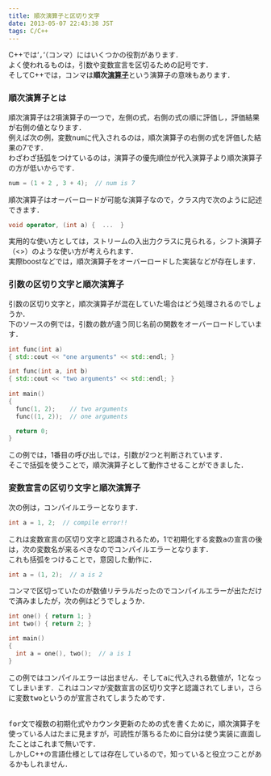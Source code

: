 ```yaml
---
title: 順次演算子と区切り文字
date: 2013-05-07 22:43:38 JST
tags: C/C++
---
```


C++では‘<span style="font-family:monospace">,</span>‘（コンマ）にはいくつかの役割があります．<br />
よく使われるものは，引数や変数宣言を区切るための記号です．<br />
そしてC++では，コンマは<span style="font-weight:bold">順次<a class="keyword" href="http://d.hatena.ne.jp/keyword/%B1%E9%BB%BB%BB%D2">演算子</a></span>という演算子の意味もあります．

### 順次演算子とは

順次演算子は2項演算子の一つで，左側の式，右側の式の順に評価し，評価結果が右側の値となります．<br />
例えば次の例，変数<span style="font-family:monospace">num</span>に代入されるのは，順次演算子の右側の式を評価した結果の7です．<br />
わざわざ括弧をつけているのは，演算子の優先順位が代入演算子より順次演算子の方が低いからです．

```cpp
num = (1 + 2 , 3 + 4);  // num is 7
```

順次演算子はオーバーロードが可能な演算子なので，クラス内で次のように記述できます．

```cpp
void operator, (int a) {  ...  }
```

実用的な使い方としては，ストリームの入出力クラスに見られる，シフト演算子（<>）のような使い方が考えられます．<br />
実際boostなどでは，順次演算子をオーバーロードした実装などが存在します．



### 引数の区切り文字と順次演算子

引数の区切り文字と，順次演算子が混在していた場合はどう処理されるのでしょうか．<br />
下のソースの例では，引数の数が違う同じ名前の関数をオーバーロードしています．

```cpp
int func(int a)
{ std::cout << "one arguments" << std::endl; }

int func(int a, int b)
{ std::cout << "two arguments" << std::endl; }
 
int main()
{
  func(1, 2);    // two arguments
  func((1, 2));  // one arguments

  return 0;
}
```

この例では，1番目の呼び出しでは，引数が2つと判断されています．<br />
そこで括弧を使うことで，順次演算子として動作させることができました．

### 変数宣言の区切り文字と順次演算子

次の例は，コンパイルエラーとなります．

```cpp
int a = 1, 2;  // compile error!!
```

これは変数宣言の区切り文字と認識されるため，1で初期化する変数<span style="font-family:monospace">a</span>の宣言の後は，次の変数名が来るべきなのでコンパイルエラーとなります．<br />
これも括弧をつけることで，意図した動作に．

```cpp
int a = (1, 2);  // a is 2
```

コンマで区切っていたのが数値リテラルだったのでコンパイルエラーが出ただけで済みましたが，次の例はどうでしょうか．

```cpp
int one() { return 1; }
int two() { return 2; }

int main()
{
  int a = one(), two();  // a is 1
}
```

この例ではコンパイルエラーは出ません．そして<span style="font-family:monospace">a</span>に代入される数値が，1となってしまいます．これはコンマが変数宣言の区切り文字と認識されてしまい，さらに変数<span style="font-family:monospace">two</span>というのが宣言されてしまうためです．

<br /><span style="font-family:monospace">for</span>文で複数の初期化式やカウンタ更新のための式を書くために，順次演算子を使っている人はたまに見ますが，可読性が落ちるために自分は使う実装に直面したことはこれまで無いです．<br />
しかしC++の言語仕様としては存在しているので，知っていると役立つことがあるかもしれません．

